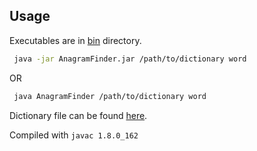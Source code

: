 Usage
---
Executables are in [bin](/bin) directory.

```bash
 java -jar AnagramFinder.jar /path/to/dictionary word
 ```

OR

```bash
 java AnagramFinder /path/to/dictionary word
 ```
 
Dictionary file can be found [here](/resources).

Compiled with `javac 1.8.0_162`
